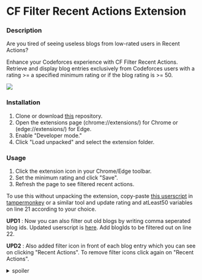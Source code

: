 # CF Filter Recent Actions Extension

### Description

Are you tired of seeing useless blogs from low-rated users in Recent Actions?

Enhance your Codeforces experience with CF Filter Recent Actions. Retrieve and display blog entries exclusively from Codeforces users with a rating >= a specified minimum rating or if the blog rating is >= 50.

<img src="https://codeforces.com/predownloaded/88/5d/885de82af06f4dc5b044a5f707b06d865b16ea04.png">

### Installation

1. Clone or download [this](https://github.com/srbmaury/CF-Filter-Recent-Actions) repository.
2. Open the extensions page (chrome://extensions/) for Chrome or (edge://extensions/) for Edge.
3. Enable "Developer mode."
4. Click "Load unpacked" and select the extension folder.

### Usage

1. Click the extension icon in your Chrome/Edge toolbar.
2. Set the minimum rating and click "Save".
3. Refresh the page to see filtered recent actions.

To use this without unpacking the extension, copy-paste [this userscript](https://p.ip.fi/38wi) in [tampermonkey](https://www.tampermonkey.net/) or a similar tool and update rating and atLeast50 variables on line 21 according to your choice.

**UPD1** : Now you can also filter out old blogs by writing comma seperated blog ids. Updated userscript is [here](https://p.ip.fi/rRtr). Add blogIds to be filtered out on line 22.

**UPD2** : Also added filter icon in front of each blog entry which you can see on clicking "Recent Actions". To remove filter icons click again on "Recent Actions".

<details>
  <summary>spoiler</summary>
  <img src="https://codeforces.com/predownloaded/8e/47/8e47c076b46b469d1c67feef8d46120e1bb68fcb.png">
</details>